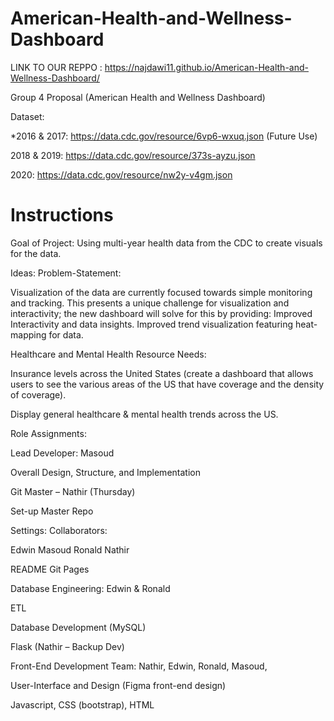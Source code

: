 # American-Health-and-Wellness-Dashboard


LINK TO OUR REPPO :  https://najdawi11.github.io/American-Health-and-Wellness-Dashboard/


Group 4 Proposal (American Health and Wellness Dashboard)

Dataset:


*2016 & 2017: https://data.cdc.gov/resource/6vp6-wxuq.json (Future Use)


2018 & 2019: https://data.cdc.gov/resource/373s-ayzu.json


 2020: https://data.cdc.gov/resource/nw2y-v4gm.json


 # Instructions
 
Goal of Project: Using multi-year health data from the CDC to create visuals for the data.


Ideas:
Problem-Statement:


Visualization of the data are currently focused towards simple monitoring and tracking. This presents a unique challenge for visualization and interactivity; the new dashboard will solve for this by providing:
Improved Interactivity and data insights.
Improved trend visualization featuring heat-mapping for data.


Healthcare and Mental Health Resource Needs:


Insurance levels across the United States (create a dashboard that allows users to see the various areas of the US that have coverage and the density of coverage).


Display general healthcare & mental health trends across the US.


Role Assignments:


Lead Developer: Masoud

Overall Design, Structure, and Implementation


Git Master – Nathir (Thursday)


Set-up Master Repo


Settings: Collaborators:

Edwin
Masoud
Ronald
Nathir 

README
Git Pages


Database Engineering: Edwin & Ronald


ETL

Database Development (MySQL)

Flask (Nathir – Backup Dev)

Front-End Development Team: Nathir, Edwin, Ronald, Masoud,

User-Interface and Design (Figma front-end design)

Javascript, CSS (bootstrap), HTML








